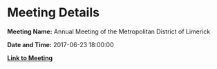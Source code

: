 # Meeting Details

**Meeting Name:** Annual Meeting of the Metropolitan District of Limerick

**Date and Time:** 2017-06-23 18:00:00

**[Link to Meeting](https://www.limerick.ie/council/whats-on/annual-meeting-metropolitan-district-limerick-0)**
